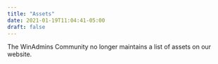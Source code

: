 ```yaml
---
title: "Assets"
date: 2021-01-19T11:04:41-05:00
draft: false
---
```


The WinAdmins Community no longer maintains a list of assets on our website.
